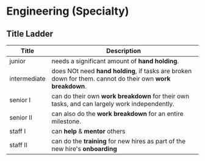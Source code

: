 # Engineering (Specialty)

## Title Ladder

| Title        | Description                                                                                                |
|--------------|------------------------------------------------------------------------------------------------------------|
| junior       | needs a significant amount of **hand holding**.                                                            |
| intermediate | does NOt need **hand holding**, if tasks are broken down for them. cannot do their own **work breakdown**. |
| senior Ⅰ     | can do their own **work breakdown** for their own tasks, and can largely work independently.               |
| senior Ⅱ     | can also do the **work breakdown** for an entire milestone.                                                |
| staff Ⅰ      | can **help** & **mentor** others                                                                           |
| staff Ⅱ      | can do the **training** for new hires as part of the new hire's **onboarding**                             |
